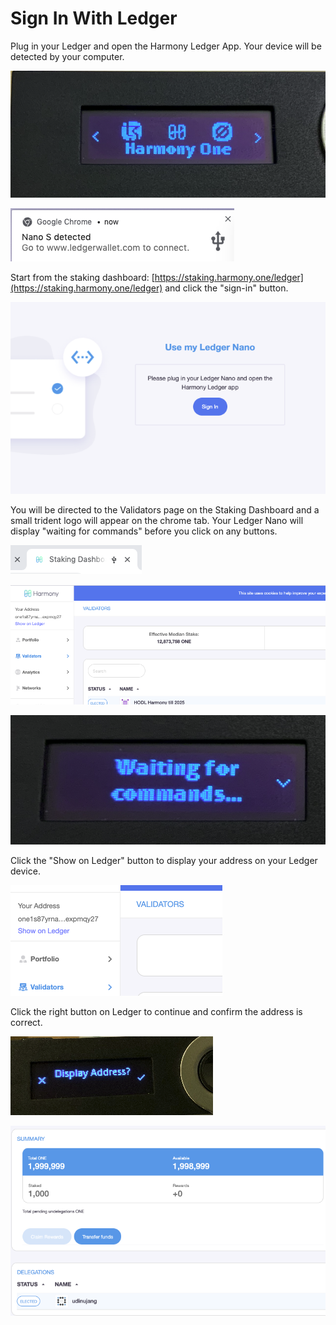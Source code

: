 # Sign In With Ledger

Plug in your Ledger and open the Harmony Ledger App. Your device will be detected by your computer.

![](../../../.gitbook/assets/image%20%28154%29.png)

![](../../../.gitbook/assets/image%20%2899%29.png)

Start from the staking dashboard: [https://staking.harmony.one/ledger](https://staking.harmony.one/ledger)  and click the "sign-in" button.

![](../../../.gitbook/assets/image%20%2834%29.png)

You will be directed to the Validators page on the Staking Dashboard and a small trident logo will appear on the chrome tab. Your Ledger Nano will display "waiting for commands" before you click on any buttons.

![](../../../.gitbook/assets/image%20%28128%29.png)

![](../../../.gitbook/assets/image%20%2831%29.png)

![](../../../.gitbook/assets/image%20%283%29.png)

Click the "Show on Ledger" button to display your address on your Ledger device.

![](../../../.gitbook/assets/image%20%28108%29.png)

Click the right button on Ledger to continue and confirm the address is correct.

![](../../../.gitbook/assets/image%20%28100%29.png)

![](../../../.gitbook/assets/image%20%28109%29.png)

